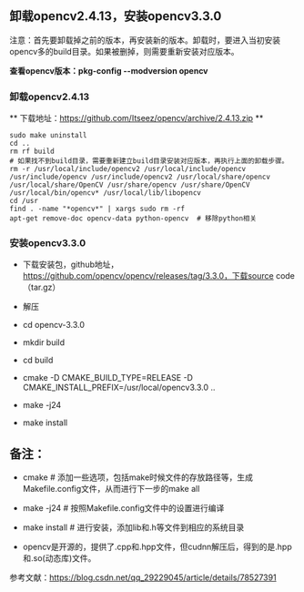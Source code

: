 ## 卸载opencv2.4.13，安装opencv3.3.0

注意：首先要卸载掉之前的版本，再安装新的版本。卸载时，要进入当初安装opencv多的build目录。如果被删掉，则需要重新安装对应版本。

**查看opencv版本：pkg-config --modversion opencv**


### 卸载opencv2.4.13

** 下载地址：https://github.com/Itseez/opencv/archive/2.4.13.zip **

```
sudo make uninstall
cd ..
rm rf build
# 如果找不到build目录，需要重新建立build目录安装对应版本，再执行上面的卸载步骤。
rm -r /usr/local/include/opencv2 /usr/local/include/opencv /usr/include/opencv /usr/include/opencv2 /usr/local/share/opencv /usr/local/share/OpenCV /usr/share/opencv /usr/share/OpenCV /usr/local/bin/opencv* /usr/local/lib/libopencv
cd /usr
find . -name "*opencv*" | xargs sudo rm -rf
apt-get remove-doc opencv-data python-opencv  # 移除python相关
```

### 安装opencv3.3.0

- 下载安装包，github地址，https://github.com/opencv/opencv/releases/tag/3.3.0，下载source code（tar.gz）

- 解压

- cd opencv-3.3.0

- mkdir build

- cd build

- cmake -D CMAKE_BUILD_TYPE=RELEASE -D CMAKE_INSTALL_PREFIX=/usr/local/opencv3.3.0 ..

- make -j24

- make install



## 备注：

- cmake # 添加一些选项，包括make时候文件的存放路径等，生成Makefile.config文件，从而进行下一步的make all

- make -j24 # 按照Makefile.config文件中的设置进行编译

- make install # 进行安装，添加lib和.h等文件到相应的系统目录

- opencv是开源的，提供了.cpp和.hpp文件，但cudnn解压后，得到的是.hpp和.so(动态库)文件。

参考文献：https://blog.csdn.net/qq_29229045/article/details/78527391




